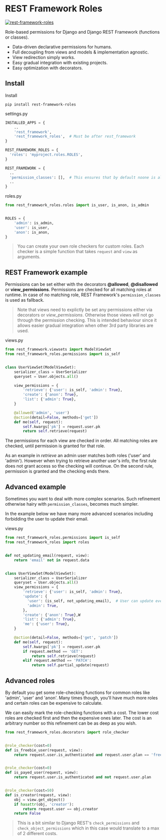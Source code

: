 REST Framework Roles
====================

[![rest-framework-roles](https://circleci.com/gh/Pithikos/rest-framework-roles.svg?style=svg)](https://circleci.com/gh/Pithikos/rest-framework-roles)


Role-based permissions for Django and Django REST Framework (functions or classes).

  - Data-driven declarative permissions for humans.
  - Full decoupling from views and models & implementation agnostic.
  - View redirection simply works.
  - Easy gradual integration with existing projects.
  - Easy optimization with decorators.


Install
-------

Install

    pip install rest-framework-roles


settings.py
```python
INSTALLED_APPS = {
    ..
    'rest_framework',
    'rest_framework_roles',  # Must be after rest_framework
}

REST_FRAMEWORK_ROLES = {
  'roles': 'myproject.roles.ROLES',
}

REST_FRAMEWORK = {
  ..
  'permission_classes': [],  # This ensures that by default noone is allowed access
  ..
}
```

roles.py
```python
from rest_framework_roles.roles import is_user, is_anon, is_admin


ROLES = {
    'admin': is_admin,
    'user': is_user,
    'anon': is_anon,
}
```

> You can create your own role checkers for custom roles. Each checker is a simple function that
takes `request` and `view` as arguments.


REST Framework example
-------------------------------

Permissions can be set either with the decorators **@allowed**, **@disallowed** or **view_permissions**. Permissions
are checked for all matching roles at runtime. In case of no matching role, REST Framework's `permission_classes` is
used as fallback.

> Note that views need to explictly be set any permissions either via decorators or *view_permissions*. Otherwise those
views will not go through the permission checking. This is intended behaviour since it allows easier gradual integration
when other 3rd party libraries are used.


views.py
```python
from rest_framework.viewsets import ModelViewSet
from rest_framework_roles.permissions import is_self


class UserViewSet(ModelViewSet):
    serializer_class = UserSerializer
    queryset = User.objects.all()

    view_permissions = {
        'retrieve': {'user': is_self, 'admin': True},
        'create': {'anon': True},
        'list': {'admin': True},
    }

    @allowed('admin', 'user')
    @action(detail=False, methods=['get'])
    def me(self, request):
        self.kwargs['pk'] = request.user.pk
        return self.retrieve(request)
```

The permissions for each view are checked in order. All matching roles are checked, until permission
is granted for that role.

As an example in *retrieve* an admin user matches both roles ('user' and 'admin'). However when
trying to retrieve another user's info, the first rule does not grant access so the checking will
continue. On the second rule, permission is granted and the checking ends there.


Advanced example
----------------

Sometimes you want to deal with more complex scenarios. Such refinement otherwise hairy
with `permission_classes`, becomes much simpler.

In the example below we have many more advanced scenarios including forbidding the user
to update their email.

views.py
```python
from rest_framework_roles.permissions import is_self
from rest_framework_roles import roles


def not_updating_email(request, view):
    return 'email' not in request.data


class UserViewSet(ModelViewSet):
    serializer_class = UserSerializer
    queryset = User.objects.all()
    view_permissions = {
        'retrieve': {'user': is_self, 'admin': True},
        'update': {
          'user': (is_self, not_updating_email),  # User can update everything but their email
          'admin': True,
        },
        'create': {'anon': True},W
        'list': {'admin': True},
        'me': {'user': True},
    }

    @action(detail=False, methods=['get', 'patch'])
    def me(self, request):
        self.kwargs['pk'] = request.user.pk
        if request.method == 'GET':
            return self.retrieve(request)
        elif request.method == 'PATCH':
            return self.partial_update(request)
```


Advanced roles
--------------

By default you get some role-checking functions for common roles like 'admin', 'user' and 'anon'.
Many times though, you'll have much more roles and certain roles can be expensive to calculate.

We can easily mark the role-checking functions with a cost. The lower cost roles are checked
first and then the expensive ones later. The cost is an arbitrary number so this refinement can
be as deep as you wish.


```python
from rest_framework_roles.decorators import role_checker


@role_checker(cost=0)
def is_freebie_user(request, view):
    return request.user.is_authenticated and request.user.plan == 'freebie'


@role_checker(cost=0)
def is_payed_user(request, view):
    return request.user.is_authenticated and not request.user.plan


@role_checker(cost=50)
def is_creator(request, view):
    obj = view.get_object()
    if hasattr(obj, 'creator'):
        return request.user == obj.creator
    return False
```

> This is a bit similar to Django REST's `check_permissions` and `check_object_permissions` which in this case
would translate to a max of 2 different costs.
